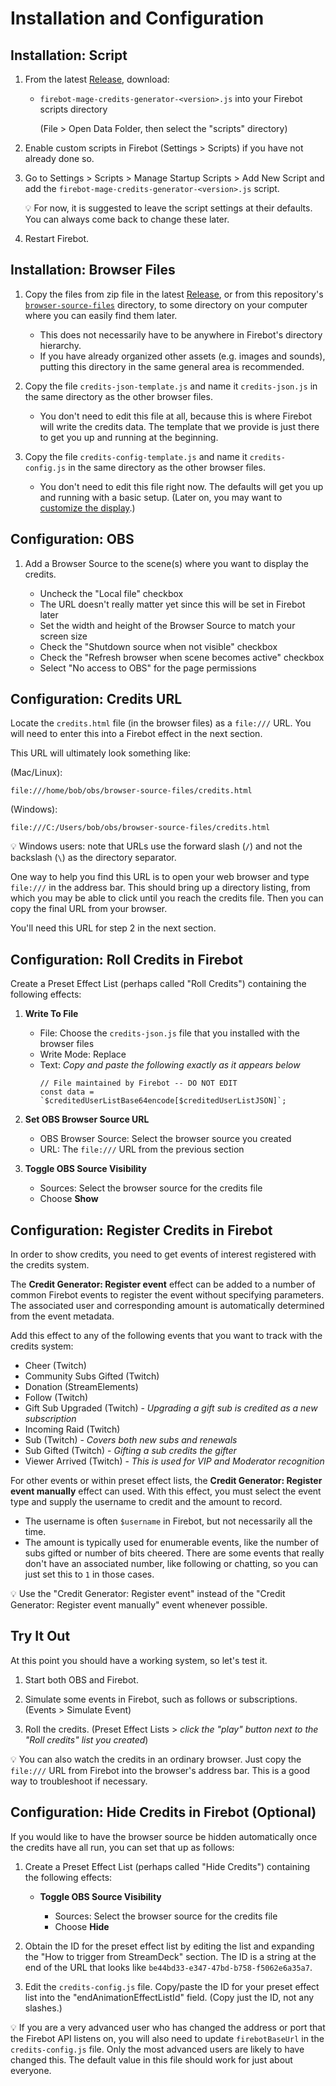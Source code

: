 # Installation and Configuration

## Installation: Script

1. From the latest [Release](https://github.com/TheStaticMage/firebot-mage-credits-generator/releases), download:

    - `firebot-mage-credits-generator-<version>.js` into your Firebot scripts directory

        (File &gt; Open Data Folder, then select the "scripts" directory)

2. Enable custom scripts in Firebot (Settings &gt; Scripts) if you have not already done so.

3. Go to Settings &gt; Scripts &gt; Manage Startup Scripts &gt; Add New Script and add the `firebot-mage-credits-generator-<version>.js` script.

    :bulb: For now, it is suggested to leave the script settings at their defaults. You can always come back to change these later.

4. Restart Firebot.

## Installation: Browser Files

1. Copy the files from zip file in the latest [Release](https://github.com/TheStaticMage/firebot-mage-credits-generator/releases), or from this repository's [`browser-source-files`](/browser-source-files/) directory, to some directory on your computer where you can easily find them later.

    - This does not necessarily have to be anywhere in Firebot's directory hierarchy.
    - If you have already organized other assets (e.g. images and sounds), putting this directory in the same general area is recommended.

2. Copy the file `credits-json-template.js` and name it `credits-json.js` in the same directory as the other browser files.

    - You don't need to edit this file at all, because this is where Firebot will write the credits data. The template that we provide is just there to get you up and running at the beginning.

3. Copy the file `credits-config-template.js` and name it `credits-config.js` in the same directory as the other browser files.

    - You don't need to edit this file right now. The defaults will get you up and running with a basic setup. (Later on, you may want to [customize the display](/doc/display-customization.md).)

## Configuration: OBS

1. Add a Browser Source to the scene(s) where you want to display the credits.

    - Uncheck the "Local file" checkbox
    - The URL doesn't really matter yet since this will be set in Firebot later
    - Set the width and height of the Browser Source to match your screen size
    - Check the "Shutdown source when not visible" checkbox
    - Check the "Refresh browser when scene becomes active" checkbox
    - Select "No access to OBS" for the page permissions

## Configuration: Credits URL

Locate the `credits.html` file (in the browser files) as a `file:///` URL. You will need to enter this into a Firebot effect in the next section.

This URL will ultimately look something like:

(Mac/Linux):

```text
file:///home/bob/obs/browser-source-files/credits.html
```

(Windows):

```text
file:///C:/Users/bob/obs/browser-source-files/credits.html
```

:bulb: Windows users: note that URLs use the forward slash (`/`) and not the backslash (`\`) as the directory separator.

One way to help you find this URL is to open your web browser and type `file:///` in the address bar. This should bring up a directory listing, from which you may be able to click until you reach the credits file. Then you can copy the final URL from your browser.

You'll need this URL for step 2 in the next section.

## Configuration: Roll Credits in Firebot

Create a Preset Effect List (perhaps called "Roll Credits") containing the following effects:

1. **Write To File**

    - File: Choose the `credits-json.js` file that you installed with the browser files
    - Write Mode: Replace
    - Text: _Copy and paste the following exactly as it appears below_
        ```text
        // File maintained by Firebot -- DO NOT EDIT
        const data = `$creditedUserListBase64encode[$creditedUserListJSON]`;
        ```

2. **Set OBS Browser Source URL**

    - OBS Browser Source: Select the browser source you created
    - URL: The `file:///` URL from the previous section

3. **Toggle OBS Source Visibility**

    - Sources: Select the browser source for the credits file
    - Choose **Show**

## Configuration: Register Credits in Firebot

In order to show credits, you need to get events of interest registered with the credits system.

The **Credit Generator: Register event** effect can be added to a number of common Firebot events to register the event without specifying parameters. The associated user and corresponding amount is automatically determined from the event metadata.

Add this effect to any of the following events that you want to track with the credits system:

- Cheer (Twitch)
- Community Subs Gifted (Twitch)
- Donation (StreamElements)
- Follow (Twitch)
- Gift Sub Upgraded (Twitch) - _Upgrading a gift sub is credited as a new subscription_
- Incoming Raid (Twitch)
- Sub (Twitch) - _Covers both new subs and renewals_
- Sub Gifted (Twitch) - _Gifting a sub credits the gifter_
- Viewer Arrived (Twitch) - _This is used for VIP and Moderator recognition_

For other events or within preset effect lists, the **Credit Generator: Register event manually** effect can used. With this effect, you must select the event type and supply the username to credit and the amount to record.

- The username is often `$username` in Firebot, but not necessarily all the time.
- The amount is typically used for enumerable events, like the number of subs gifted or number of bits cheered. There are some events that really don't have an associated number, like following or chatting, so you can just set this to `1` in those cases.

:bulb: Use the "Credit Generator: Register event" instead of the "Credit Generator: Register event manually" event whenever possible.

## Try It Out

At this point you should have a working system, so let's test it.

1. Start both OBS and Firebot.

2. Simulate some events in Firebot, such as follows or subscriptions. (Events &gt; Simulate Event)

3. Roll the credits. (Preset Effect Lists &gt; _click the "play" button next to the "Roll credits" list you created_)

:bulb: You can also watch the credits in an ordinary browser. Just copy the `file:///` URL from Firebot into the browser's address bar. This is a good way to troubleshoot if necessary.

## Configuration: Hide Credits in Firebot (Optional)

If you would like to have the browser source be hidden automatically once the credits have all run, you can set that up as follows:

1. Create a Preset Effect List (perhaps called "Hide Credits") containing the following effects:

    - **Toggle OBS Source Visibility**

        - Sources: Select the browser source for the credits file
        - Choose **Hide**

2. Obtain the ID for the preset effect list by editing the list and expanding the "How to trigger from StreamDeck" section. The ID is a string at the end of the URL that looks like `be44bd33-e347-47bd-b758-f5062e6a35a7`.

3. Edit the `credits-config.js` file. Copy/paste the ID for your preset effect list into the "endAnimationEffectListId" field. (Copy just the ID, not any slashes.)

:bulb: If you are a very advanced user who has changed the address or port that the Firebot API listens on, you will also need to update `firebotBaseUrl` in the `credits-config.js` file. Only the most advanced users are likely to have changed this. The default value in this file should work for just about everyone.
